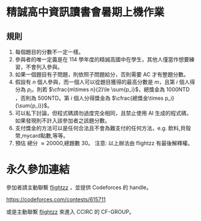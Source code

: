 # 精誠高中資訊讀書會暑期上機作業
## 規則
1. 每個題目的分數不一定一樣。 
2. 參與者的唯一定義是在 114 學年度的精誠高國中在學生，其他人僅當作想要練習，不會列入參與。
3. 如果一個題目有子問題，則依照子問題給分，否則需要 AC 才有整題分數。
4. 假設有 $n$ 個人參與，而一個人可以從題目獲得的最高分數是 $m$，且第 $i$ 個人得分為 $p_i$，則若 $\cfrac{m\times n}{2}\le \sum{p_i}$，總獎金為 1000NTD ，否則為 500NTD。第 $i$ 個人分得獎金為 $\cfrac{總獎金\times p_i}{\sum{p_i}}$。
5. 可以私下討論，但程式碼請勿過度完全相同，且禁止使用 AI 生成的程式碼，如果發現則不計入該參加者之該題分數。
6. 支付獎金的方法可以是任何合法且不會為難支付的任何方法，e.g. 飲料,貝殼幣,mycard點數,等等。 
7. 預估 總分 $\approx 20000$,總題數 $30$。
注意: 以上辦法由 flightzz 有最後解釋權。
# 永久參加連結
參加者請主動聯繫 [flightzz](https://discordapp.com/users/822469759441567766) ，並提供 Codeforces 的 handle。

https://codeforces.com/contests/615711

或是主動聯繫 [flightzz](https://discordapp.com/users/822469759441567766) 來進入 CCIRC 的 CF-GROUP。